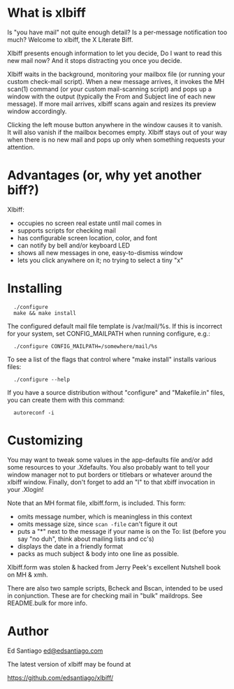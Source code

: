 What is xlbiff
==============

  Is "you have mail" not quite enough detail?  Is a per-message
  notification too much?  Welcome to xlbiff, the X Literate Biff.

  Xlbiff presents enough information to let you decide, Do I want to
  read this new mail now?  And it stops distracting you once you decide.

  Xlbiff waits in the background, monitoring your mailbox file (or
  running your custom check-mail script).  When a new message arrives,
  it invokes the MH scan(1) command (or your custom mail-scanning
  script) and pops up a window with the output (typically the From and
  Subject line of each new message).  If more mail arrives, xlbiff
  scans again and resizes its preview window accordingly.

  Clicking the left mouse button anywhere in the window causes it to
  vanish.  It will also vanish if the mailbox becomes empty.  Xlbiff
  stays out of your way when there is no new mail and pops up only
  when something requests your attention.


Advantages (or, why yet another biff?)
==========

  Xlbiff:
   + occupies no screen real estate until mail comes in
   + supports scripts for checking mail
   + has configurable screen location, color, and font
   + can notify by bell and/or keyboard LED
   + shows all new messages in one, easy-to-dismiss window
   + lets you click anywhere on it; no trying to select a tiny "x"


Installing
==========

      ./configure
      make && make install

  The configured default mail file template is /var/mail/%s.
  If this is incorrect for your system, set CONFIG_MAILPATH when
  running configure, e.g.:

      ./configure CONFIG_MAILPATH=/somewhere/mail/%s

  To see a list of the flags that control where "make install"
  installs various files:

      ./configure --help

  If you have a source distribution without "configure" and
  "Makefile.in" files, you can create them with this command:

      autoreconf -i

Customizing
===========

  You may want to tweak some values in the app-defaults file and/or add
  some resources to your .Xdefaults.  You also probably want to tell your
  window manager not to put borders or titlebars or whatever around the
  xlbiff window.  Finally, don't forget to add an "l" to that xbiff
  invocation in your .Xlogin!

  Note that an MH format file, xlbiff.form, is included.  This form:

   - omits message number, which is meaningless in this context
   - omits message size, since `scan -file` can't figure it out
   - puts a "*" next to the message if your name is on the To: list
     (before you say "no duh", think about mailing lists and cc's)
   - displays the date in a friendly format
   - packs as much subject & body into one line as possible.

  Xlbiff.form was stolen & hacked from Jerry Peek's excellent Nutshell
  book on MH & xmh.

  There are also two sample scripts, Bcheck and Bscan, intended to be
  used in conjunction.  These are for checking mail in "bulk" maildrops.
  See README.bulk for more info.


Author
======

  Ed Santiago <ed@edsantiago.com>

  The latest version of xlbiff may be found at

   <https://github.com/edsantiago/xlbiff/>
